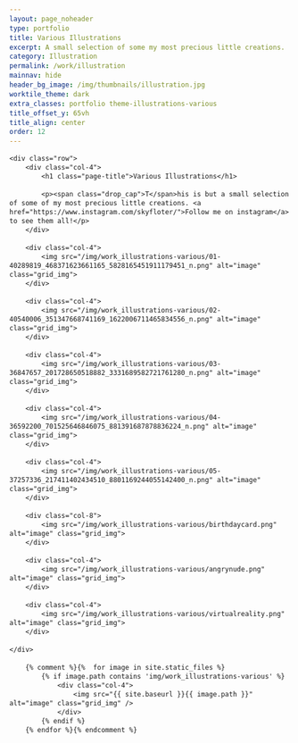 ```yaml
---
layout: page_noheader
type: portfolio
title: Various Illustrations
excerpt: A small selection of some my most precious little creations.
category: Illustration
permalink: /work/illustration
mainnav: hide
header_bg_image: /img/thumbnails/illustration.jpg
worktile_theme: dark
extra_classes: portfolio theme-illustrations-various
title_offset_y: 65vh
title_align: center
order: 12
---
```


<div class="wrapper">

	<div class="row">
		<div class="col-4">
			<h1 class="page-title">Various Illustrations</h1>
			
			<p><span class="drop_cap">T</span>his is but a small selection of some of my most precious little creations. <a href="https://www.instagram.com/skyfloter/">Follow me on instagram</a> to see them all!</p>
		</div>
		
		<div class="col-4">
	        <img src="/img/work_illustrations-various/01-40289819_468371623661165_5828165451911179451_n.png" alt="image" class="grid_img">
	    </div>
    
    	<div class="col-4">
	        <img src="/img/work_illustrations-various/02-40540006_351347668741169_1622006711465834556_n.png" alt="image" class="grid_img">
	    </div>
    
    	<div class="col-4">
	        <img src="/img/work_illustrations-various/03-36847657_201728650518882_3331689582721761280_n.png" alt="image" class="grid_img">
	    </div>
    
    	<div class="col-4">
	        <img src="/img/work_illustrations-various/04-36592200_701525646846075_881391687878836224_n.png" alt="image" class="grid_img">
	    </div>
    
    	<div class="col-4">
	        <img src="/img/work_illustrations-various/05-37257336_217411402434510_8801169244055142400_n.png" alt="image" class="grid_img">
	    </div>
    
    	<div class="col-8">
	        <img src="/img/work_illustrations-various/birthdaycard.png" alt="image" class="grid_img">
	    </div>

    	<div class="col-4">
	        <img src="/img/work_illustrations-various/angrynude.png" alt="image" class="grid_img">
	    </div>
    
    	<div class="col-4">
	        <img src="/img/work_illustrations-various/virtualreality.png" alt="image" class="grid_img">
	    </div>
    
	</div>

		{% comment %}{%  for image in site.static_files %}
		    {% if image.path contains 'img/work_illustrations-various' %}
		    	<div class="col-4">
			        <img src="{{ site.baseurl }}{{ image.path }}" alt="image" class="grid_img" />
			    </div>
		    {% endif %}
		{% endfor %}{% endcomment %}

</div>